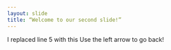```yaml
---
layout: slide
title: “Welcome to our second slide!”
---
```

I replaced line 5 with this
Use the left arrow to go back!
